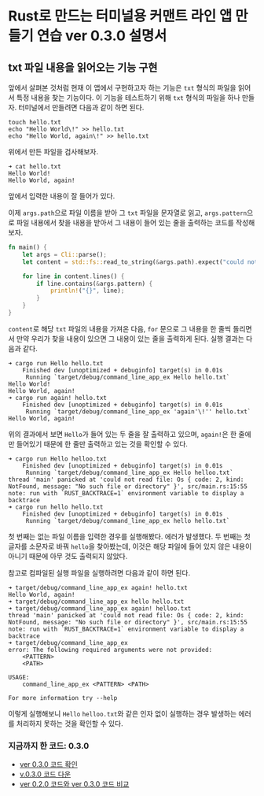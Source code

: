 # Rust로 만드는 터미널용 커맨트 라인 앱 만들기 연습 ver 0.3.0 설명서

## txt 파일 내용을 읽어오는 기능 구현

앞에서 살펴본 것처럼 현재 이 앱에서 구현하고자 하는 기능은 `txt` 형식의 파일을 읽어서 특정 내용을 찾는 기능이다. 이 기능을 테스트하기 위해 `txt` 형식의 파일을 하나 만들자. 터미널에서 만들려면 다음과 같이 하면 된다.

```console
touch hello.txt
echo "Hello World\!" >> hello.txt
echo "Hello World, again\!" >> hello.txt
```

위에서 만든 파일을 검사해보자.

```console
➜ cat hello.txt
Hello World!
Hello World, again!
```

앞에서 입력한 내용이 잘 들어가 있다.

이제 `args.path`으로 파일 이름을 받아 그 `txt` 파일을 문자열로 읽고, `args.pattern`으로 파일 내용에서 찾을 내용을 받아서 그 내용이 들어 있는 줄을 출력하는 코드를 작성해보자.

```rust
fn main() {
    let args = Cli::parse();
    let content = std::fs::read_to_string(&args.path).expect("could not read file");

    for line in content.lines() {
        if line.contains(&args.pattern) {
            println!("{}", line);
        }
    }
}
```

`content`로 해당 `txt` 파일의 내용을 가져온 다음, `for` 문으로 그 내용을 한 줄씩 돌리면서 만약 우리가 찾을 내용이 있으면 그 내용이 있는 줄을 출력하게 된다. 실행 결과는 다음과 같다.

```console
➜ cargo run Hello hello.txt
    Finished dev [unoptimized + debuginfo] target(s) in 0.01s
     Running `target/debug/command_line_app_ex Hello hello.txt`
Hello World!
Hello World, again!
➜ cargo run again! hello.txt
    Finished dev [unoptimized + debuginfo] target(s) in 0.01s
     Running `target/debug/command_line_app_ex 'again'\!'' hello.txt`
Hello World, again!
```

위의 결과에서 보면 `Hello`가 들어 있는 두 줄을 잘 출력하고 있으며, `again!`은 한 줄에만 들어있기 때문에 한 줄만 출력하고 있는 것을 확인할 수 있다.

```console
➜ cargo run Hello helloo.txt    
    Finished dev [unoptimized + debuginfo] target(s) in 0.01s
     Running `target/debug/command_line_app_ex Hello helloo.txt`
thread 'main' panicked at 'could not read file: Os { code: 2, kind: NotFound, message: "No such file or directory" }', src/main.rs:15:55
note: run with `RUST_BACKTRACE=1` environment variable to display a backtrace
➜ cargo run hello hello.txt 
    Finished dev [unoptimized + debuginfo] target(s) in 0.01s
     Running `target/debug/command_line_app_ex hello hello.txt`
```

첫 번째는 없는 파일 이름을 입력한 경우를 실행해봤다. 에러가 발생했다. 두 번째는 첫 글자를 소문자로 바꿔 `hello`을 찾아봤는데, 이것은 해당 파일에 들어 있지 않은 내용이 아니기 때문에 아무 것도 출력되지 않았다.

참고로 컴파일된 실행 파일을 실행하려면 다음과 같이 하면 된다.

```console
➜ target/debug/command_line_app_ex again! hello.txt
Hello World, again!
➜ target/debug/command_line_app_ex hello hello.txt
➜ target/debug/command_line_app_ex again! helloo.txt
thread 'main' panicked at 'could not read file: Os { code: 2, kind: NotFound, message: "No such file or directory" }', src/main.rs:15:55
note: run with `RUST_BACKTRACE=1` environment variable to display a backtrace
➜ target/debug/command_line_app_ex
error: The following required arguments were not provided:
    <PATTERN>
    <PATH>

USAGE:
    command_line_app_ex <PATTERN> <PATH>

For more information try --help
```

이렇게 실행해보니 `Hello` `helloo.txt`와 같은 인자 없이 실행하는 경우 발생하는 에러를 처리하지 못하는 것을 확인할 수 있다.

### 지금까지 한 코드: 0.3.0

- [ver 0.3.0 코드 확인](https://github.com/dialektike/command_line_app_ex/tree/0.3.0)
- [v.0.3.0 코드 다운](https://github.com/dialektike/command_line_app_ex/releases/tag/v.0.3.0)
- [ver 0.2.0 코드와 ver 0.3.0 코드 비교](https://github.com/dialektike/command_line_app_ex/commit/07e19422d89802e2590d4a62d09dd5f8eb887ac0)
